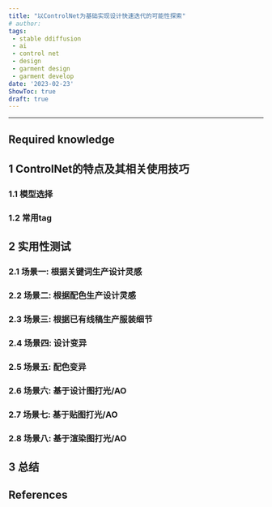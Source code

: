 ```yaml
---
title: "以ControlNet为基础实现设计快速迭代的可能性探索"
# author: 
tags:
 - stable ddiffusion
 - ai
 - control net
 - design
 - garment design
 - garment develop
date: '2023-02-23'
ShowToc: true
draft: true
---
```


<!--more-->

---

## Required knowledge

## 1 ControlNet的特点及其相关使用技巧

### 1.1 模型选择

### 1.2 常用tag

## 2 实用性测试

### 2.1 场景一: 根据关键词生产设计灵感

### 2.2 场景二: 根据配色生产设计灵感

### 2.3 场景三: 根据已有线稿生产服装细节

### 2.4 场景四: 设计变异

### 2.5 场景五: 配色变异

### 2.6 场景六: 基于设计图打光/AO

### 2.7 场景七: 基于贴图打光/AO

### 2.8 场景八: 基于渲染图打光/AO

## 3 总结

## References
